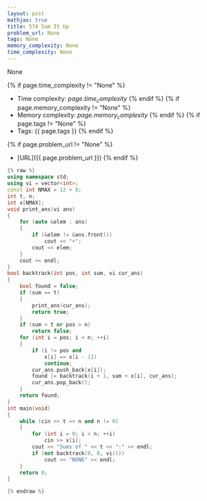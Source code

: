 ```yaml
---
layout: post
mathjax: true
title: 574 Sum It Up
problem_url: None
tags: None
memory_complexity: None
time_complexity: None
---
```


None


{% if page.time_complexity != "None" %}
- Time complexity: ${{ page.time_complexity }}$
{% endif %}
{% if page.memory_complexity != "None" %}
- Memory complexity: ${{ page.memory_complexity }}$
{% endif %}
{% if page.tags != "None" %}
- Tags: {{ page.tags }}
{% endif %}

{% if page.problem_url != "None" %}
- [URL]({{ page.problem_url }})
{% endif %}

```cpp
{% raw %}
using namespace std;
using vi = vector<int>;
const int NMAX = 12 + 8;
int t, n;
int x[NMAX];
void print_ans(vi ans)
{
    for (auto &elem : ans)
    {
        if (&elem != &ans.front())
            cout << "+";
        cout << elem;
    }
    cout << endl;
}
bool backtrack(int pos, int sum, vi cur_ans)
{
    bool found = false;
    if (sum == t)
    {
        print_ans(cur_ans);
        return true;
    }
    if (sum > t or pos > n)
        return false;
    for (int i = pos; i < n; ++i)
    {
        if (i != pos and
            x[i] == x[i - 1])
            continue;
        cur_ans.push_back(x[i]);
        found |= backtrack(i + 1, sum + x[i], cur_ans);
        cur_ans.pop_back();
    }
    return found;
}
int main(void)
{
    while (cin >> t >> n and n != 0)
    {
        for (int i = 0; i < n; ++i)
            cin >> x[i];
        cout << "Sums of " << t << ":" << endl;
        if (not backtrack(0, 0, vi()))
            cout << "NONE" << endl;
    }
    return 0;
}

{% endraw %}
```
